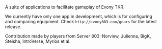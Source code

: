 A suite of applications to facilitate gameplay of Evony TKR.

We currently have only one app in development, which is for configuring and comparing equipment. Check `http://evony803.com/gears` for the latest release.

Contribution made by players from Server 803: Norview, Julienna, BigK, Steisha, IntroVerse, Myrios et al. 
